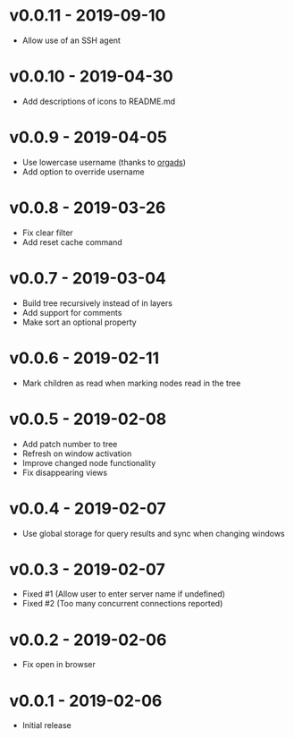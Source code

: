 # v0.0.11 - 2019-09-10
- Allow use of an SSH agent

# v0.0.10 - 2019-04-30
- Add descriptions of icons to README.md

# v0.0.9 - 2019-04-05
- Use lowercase username (thanks to [orgads](https://github.com/orgads))
- Add option to override username

# v0.0.8 - 2019-03-26
- Fix clear filter
- Add reset cache command

# v0.0.7 - 2019-03-04
- Build tree recursively instead of in layers
- Add support for comments
- Make sort an optional property

# v0.0.6 - 2019-02-11
- Mark children as read when marking nodes read in the tree

# v0.0.5 - 2019-02-08
- Add patch number to tree
- Refresh on window activation
- Improve changed node functionality
- Fix disappearing views

# v0.0.4 - 2019-02-07
- Use global storage for query results and sync when changing windows

# v0.0.3 - 2019-02-07
- Fixed #1 (Allow user to enter server name if undefined)
- Fixed #2 (Too many concurrent connections reported)

# v0.0.2 - 2019-02-06
- Fix open in browser

# v0.0.1 - 2019-02-06
- Initial release
